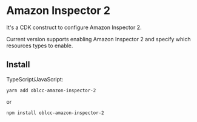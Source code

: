 # Amazon Inspector 2
It's a CDK construct to configure Amazon Inspector 2.

Current version supports enabling Amazon Inspector 2 and specify which resources types to enable.

## Install
TypeScript/JavaScript:

```shell
yarn add oblcc-amazon-inspector-2
```

or

```shell
npm install oblcc-amazon-inspector-2
```